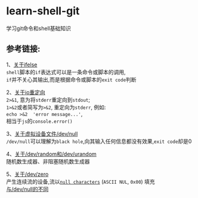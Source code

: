 # learn-shell-git

学习git命令和shell基础知识

## 参考链接:

1、[关于ifelse](https://unix.stackexchange.com/questions/34491/dev-null-21-in-if-statement)\
    `shell`脚本的`if`表达式可以是一条命令或脚本的调用,\
    `if`并不关心其输出,而是根据命令或脚本的`exit code`判断

2、[关于io重定向](https://segmentfault.com/a/1190000040086046)\
    `2>&1`, 意为将`stderr`重定向到`stdout`; \
    `1>&2`或者简写为`>&2`, 重定向为`stderr`, 例如:\
    `echo >&2  'error message...'`,\
     相当于`js`的`console.error()`

3、[关于虚拟设备文件/dev/null](https://linuxhint.com/what_is_dev_null/)\
    `/dev/null`可以理解为`black hole`,向其输入任何信息都没有效果,`exit code`却是0

4、[关于/dev/random和/dev/urandom](https://zh.wikipedia.org/wiki//dev/random)\
    随机数生成器、非阻塞随机数生成器

5、[关于/dev/zero](https://en.wikipedia.org/wiki//dev/zero)\
    产生连续流的设备,流以[`null characters`](https://en.wikipedia.org/wiki/Null_character) (`ASCII NUL`, `0x00`) 填充\
    [与/dev/null的不同](https://unix.stackexchange.com/questions/254384/difference-between-dev-null-and-dev-zero)
